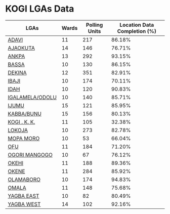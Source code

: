 
# KOGI LGAs Data

| LGAs | Wards | Polling Units | Location Data Completion (%) |
| ----- | ---- | ----- | ------- |
| [ADAVI](./lgas/469-adavi) | 11 | 217 | 86.18% |
| [AJAOKUTA](./lgas/470-ajaokuta) | 14 | 146 | 76.71% |
| [ANKPA](./lgas/471-ankpa) | 13 | 292 | 93.15% |
| [BASSA](./lgas/472-bassa) | 10 | 130 | 86.15% |
| [DEKINA](./lgas/473-dekina) | 12 | 351 | 82.91% |
| [IBAJI](./lgas/474-ibaji) | 10 | 174 | 70.11% |
| [IDAH](./lgas/475-idah) | 10 | 120 | 90.83% |
| [IGALAMELA/ODOLU](./lgas/476-igalamela/odolu) | 10 | 140 | 85.71% |
| [IJUMU](./lgas/477-ijumu) | 15 | 121 | 85.95% |
| [KABBA/BUNU](./lgas/478-kabba/bunu) | 15 | 156 | 80.13% |
| [KOGI . K. K.](./lgas/479-kogi-.-k.-k.) | 11 | 105 | 32.38% |
| [LOKOJA](./lgas/480-lokoja) | 10 | 273 | 82.78% |
| [MOPA MORO](./lgas/481-mopa-moro) | 10 | 53 | 66.04% |
| [OFU](./lgas/482-ofu) | 11 | 184 | 71.20% |
| [OGORI MANGOGO](./lgas/483-ogori-mangogo) | 10 | 67 | 76.12% |
| [OKEHI](./lgas/484-okehi) | 11 | 188 | 89.36% |
| [OKENE](./lgas/485-okene) | 11 | 284 | 85.92% |
| [OLAMABORO](./lgas/486-olamaboro) | 10 | 174 | 94.83% |
| [OMALA](./lgas/487-omala) | 11 | 148 | 75.68% |
| [YAGBA EAST](./lgas/488-yagba-east) | 10 | 82 | 80.49% |
| [YAGBA WEST](./lgas/489-yagba-west) | 14 | 102 | 92.16% |





